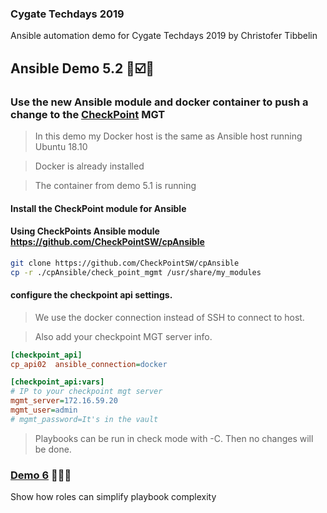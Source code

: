 ### Cygate Techdays 2019
Ansible automation demo for Cygate Techdays 2019 by Christofer Tibbelin

## Ansible Demo 5.2 :whale::ballot_box_with_check::metal:

### Use the new Ansible module and docker container to push a change to the [CheckPoint](https://www.checkpoint.com/) MGT

> In this demo my Docker host is the same as Ansible host running Ubuntu 18.10

> Docker is already installed

> The container from demo 5.1 is running
#### Install the CheckPoint module for Ansible
#### Using CheckPoints Ansible module https://github.com/CheckPointSW/cpAnsible
```sh
git clone https://github.com/CheckPointSW/cpAnsible
cp -r ./cpAnsible/check_point_mgmt /usr/share/my_modules
```

#### configure the checkpoint api settings.
> We use the docker connection instead of SSH to connect to host.

> Also add your checkpoint MGT server info.
```INI
[checkpoint_api]
cp_api02  ansible_connection=docker

[checkpoint_api:vars]
# IP to your checkpoint mgt server
mgmt_server=172.16.59.20
mgmt_user=admin
# mgmt_password=It's in the vault
```
> Playbooks can be run in check mode with -C. Then no changes will be done.

### [Demo 6](../demo6/) :blue_book::green_book::orange_book:
Show how roles can simplify playbook complexity
